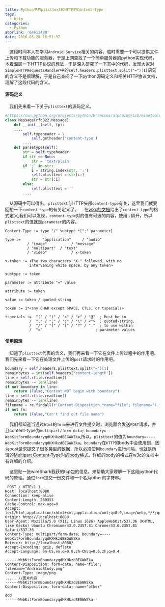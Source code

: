 ```yaml
---
title: Python中的plisttext和HTTP的Content-Type
tags:
  - http
categories:
  - Python
abbrlink: '64e12480'
date: 2016-05-28 16:51:37
---
```


&emsp;这段时间本人在学习`Android Service`相关的内容，临时需要一个可以提供文件上传和下载功能的服务器，于是上网查找了一个简单服务器的python实现代码，本着温顾一下HTTP协议的想法，于是深入研究了一下其中的代码，发现大家对`SimpleHTTPRequestsHandler`中的`self.headers.plisttext.split("=")[1]`语句的含义不是很理解，于是自己查阅了一下python源码定义和相关HTTP协议文档，理解了这段代码的含义。

#### 源码定义
&emsp;我们先来看一下关于`plisttext`的源码定义。
``` python
#https://svn.python.org/projects/python/branches/alpha100/Lib/mimetools.py
class Message(rfc822.Message):
	def __init__(self, fp):
    ....
		self.typeheader = \
			self.getheader('content-type')
		....
	def parsetype(self):
		str = self.typeheader
		if str == None:
			str = 'text/plain'
		if ';' in str:
			i = string.index(str, ';')
			self.plisttext = str[i:]
			str = str[:i]
		else:
			self.plisttext = ''
		....
```
&emsp;从源码中可以得出，`plisttext`与HTTP头部`content-type`有关，这里我们就要回想一下`content-type`的有关定义了。
&emsp;在[w3c的文档](https://www.w3.org/Protocols/rfc1341/4_Content-Type.html)给出了`content-type`的格式定义,我们可以发现，`content-type`对的值有可选的内容，使用`；`隔开，所以`plisttext`的值就是`parameter`的内容。
```
Content-Type := type "/" subtype *[";" parameter] 

type :=          "application"     / "audio" 
          / "image"           / "message" 
          / "multipart"  / "text" 
          / "video"           / x-token 

x-token := <The two characters "X-" followed, with no 
           intervening white space, by any token> 

subtype := token 

parameter := attribute "=" value 

attribute := token 

value := token / quoted-string 

token := 1*<any CHAR except SPACE, CTLs, or tspecials> 

tspecials :=  "(" / ")" / "<" / ">" / "@"  ; Must be in 
           /  "," / ";" / ":" / "\" / <">  ; quoted-string, 
           /  "/" / "[" / "]" / "?" / "."  ; to use within 
           /  "="                        ; parameter values 
```

#### 使用原理
&emsp;知道了`plisttext`代表的含义，我们再来看一下它在文件上传过程中的作用吧。我们先来看一下它在处理文件上传的`post`请求时的作用吧。
``` python
boundary = self.headers.plisttext.split("=")[1]
remainbytes = int(self.headers['content-length'])
line = self.rfile.readline()
remainbytes -= len(line)
if not boundary in line:
    return (False,"Content NOT begin with boundary")
line = self.rfile.readline()
remainbytes -= len(line)
filename = re.findall(r'Content-Disposition.*name="file"; filename="(.*)"',line)
if not fn:
    return (False,"Can't find out file name")
```
&emsp;我们都知道当通过`html`的`form`来进行文件提交时，浏览器会发送`POST`请求，并且content-type为`multipart/form-data; boundary=----WebKitFormBoundaryqdHXHkzdBEGWWZka`,所以，`plisttext`的值为`boundary=----WebKitFormBoundaryqdHXHkzdBEGWWZka`。`boundary`在`HTTP`的body中会使用到，因为post请求提交了很多类型的数据，所以必须使用`boundary`进行间隔，也就是所谓的[Multipart Content-Type时的body格式](https://www.w3.org/Protocols/rfc1341/7_2_Multipart.html)。详细的body的格式在w3c的文档中有详细的介绍。

&emsp;这里贴一张wireShark截获的tcp包的信息，来帮助大家理解一下这段python代码的原理。通过`form`提交一份文件和一个名为other的字符串。
```
 POST / HTTP/1.1
Host: localhost:8080
Connection: keep-alive
Content-Length: 269353
Cache-Control: max-age=0
Accept: text/html,application/xhtml+xml,application/xml;q=0.9,image/webp,*/*;q=0.8
Origin: http://localhost:8080
User-Agent: Mozilla/5.0 (X11; Linux i686) AppleWebKit/537.36 (KHTML, like Gecko) Ubuntu Chromium/43.0.2357.81 Chrome/43.0.2357.81 Safari/537.36
Content-Type: multipart/form-data; boundary=----WebKitFormBoundaryqdHXHkzdBEGWWZka
Referer: http://localhost:8080/
Accept-Encoding: gzip, deflate
Accept-Language: en-US,en;q=0.8,zh-CN;q=0.6,zh;q=0.4

------WebKitFormBoundaryqdHXHkzdBEGWWZka
Content-Disposition: form-data; name="file"; filename="AndroidStudy.png"
Content-Type: image/png
..... //图片内容
------WebKitFormBoundaryqdHXHkzdBEGWWZka
Content-Disposition: form-data; name="other"

ddd
------WebKitFormBoundaryqdHXHkzdBEGWWZka--
```
